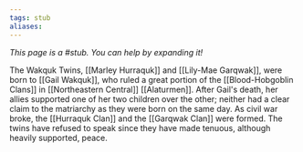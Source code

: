 ```yaml
---
tags: stub
aliases:
---
```


*This page is a #stub. You can help by expanding it!*

The Wakquk Twins, [[Marley Hurraquk]] and [[Lily-Mae Garqwak]], were born to [[Gail Wakquk]], who ruled a great portion of the [[Blood-Hobgoblin Clans]] in [[Northeastern Central]] [[Alaturmen]]. After Gail's death, her allies supported one of her two children over the other; neither had a clear claim to the matriarchy as they were born on the same day. As civil war broke, the [[Hurraquk Clan]] and the [[Garqwak Clan]] were formed. The twins have refused to speak since they have made tenuous, although heavily supported, peace.